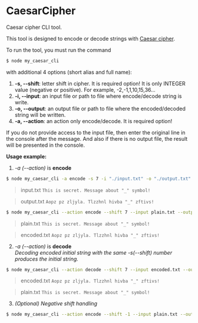 # CaesarCipher
Caesar cipher CLI tool.

This tool is designed to encode or decode strings with [Caesar cipher](https://en.wikipedia.org/wiki/Caesar_cipher).

To run the tool, you must run the command 

```bash
$ node my_caesar_cli
```
with additional 4 options (short alias and full name):
1.  **-s, --shift**: letter shift in cipher. It is required option! It is only INTEGER value (negative or positive). For example, -2,-1,1,10,15,36...
2.  **-i, --input**: an input file or path to file where encode/decode string is write.
3.  **-o, --output**: an output file or path to file where the encoded/decoded string will be written.
4.  **-a, --action**: an action only encode/decode. It is required option!

If you do not provide access to the input file, then enter the original line in the console after the message.
And also if there is no output file, the result will be presented in the console.

**Usage example:**  
1. _-a (--action)_ is **encode**

```bash
$ node my_caesar_cli -a encode -s 7 -i "./input.txt" -o "./output.txt"
```
> input.txt
> `This is secret. Message about "_" symbol!`

> output.txt
> `Aopz pz zljyla. Tlzzhnl hivba "_" zftivs!`

```bash
$ node my_caesar_cli --action encode --shift 7 --input plain.txt --output encoded.txt
```
> plain.txt
> `This is secret. Message about "_" symbol!`

> encoded.txt
> `Aopz pz zljyla. Tlzzhnl hivba "_" zftivs!`

2. _-a (--action)_ is **decode**  
_Decoding encoded initial string with the same -s(--shift) number produces the initial string._

```bash
$ node my_caesar_cli --action decode --shift 7 --input encoded.txt --output plain.txt
```

> encoded.txt
> `Aopz pz zljyla. Tlzzhnl hivba "_" zftivs!`

> plain.txt
> `This is secret. Message about "_" symbol!`

3. _(Optional) Negative shift handling_

```bash
$ node my_caesar_cli --action encode --shift -1 --input plain.txt --output encoded.txt
```
